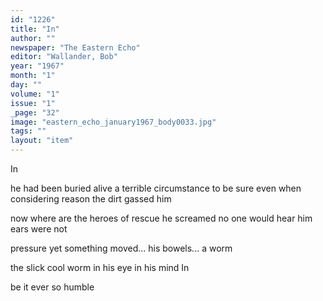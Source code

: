 ```yaml
---
id: "1226"
title: "In"
author: ""
newspaper: "The Eastern Echo"
editor: "Wallander, Bob"
year: "1967"
month: "1"
day: ""
volume: "1"
issue: "1"
_page: "32"
image: "eastern_echo_january1967_body0033.jpg"
tags: ""
layout: "item"
---
```

In

he had been buried alive
a terrible circumstance to be sure
even when considering reason
the dirt gassed him

now where are the heroes of rescue
he screamed
no one would hear him
ears were not

pressure
yet something moved...
his bowels...
a worm

the slick cool worm
in his eye
in his mind
In

be it ever so humble
